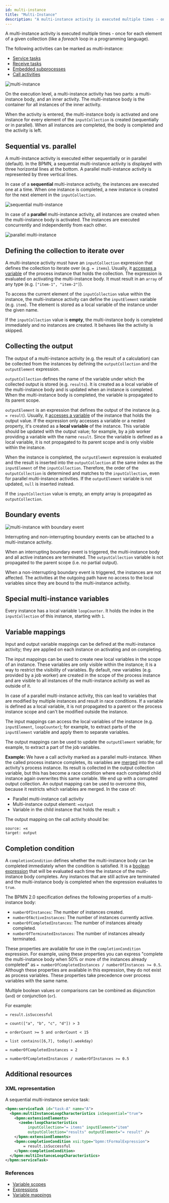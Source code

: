 ```yaml
---
id: multi-instance
title: "Multi-Instance"
description: "A multi-instance activity is executed multiple times - once for each element of a given collection."
---
```


A multi-instance activity is executed multiple times - once for each element of a given collection (like a _foreach_ loop in a programming language).

The following activities can be marked as multi-instance:

- [Service tasks](../service-tasks/service-tasks.md)
- [Receive tasks](../receive-tasks/receive-tasks.md)
- [Embedded subprocesses](../embedded-subprocesses/embedded-subprocesses.md)
- [Call activities](../call-activities/call-activities.md)

![multi-instance](assets/multi-instance-example.png)

On the execution level, a multi-instance activity has two parts: a multi-instance body, and an inner activity. The multi-instance body is the container for all instances of the inner activity.

When the activity is entered, the multi-instance body is activated and one instance for every element of the `inputCollection` is created (sequentially or in parallel). When all instances are completed, the body is completed and the activity is left.

## Sequential vs. parallel

A multi-instance activity is executed either sequentially or in parallel (default). In the BPMN, a sequential multi-instance activity is displayed with three horizontal lines at the bottom. A parallel multi-instance activity is represented by three vertical lines.

In case of a **sequential** multi-instance activity, the instances are executed one at a time. When one instance is completed, a new instance is created for the next element in the `inputCollection`.

![sequential multi-instance](assets/multi-instance-sequential.png)

In case of a **parallel** multi-instance activity, all instances are created when the multi-instance body is activated. The instances are executed concurrently and independently from each other.

![parallel multi-instance](assets/multi-instance-parallel.png)

## Defining the collection to iterate over

A multi-instance activity must have an `inputCollection` expression that defines the collection to iterate over (e.g. `= items`). Usually, it [accesses a variable](/components/concepts/expressions.md#access-variables) of the process instance that holds the collection. The expression is evaluated on activating the multi-instance body. It must result in an `array` of any type (e.g. `["item-1", "item-2"]`).

To access the current element of the `inputCollection` value within the instance, the multi-instance activity can define the `inputElement` variable (e.g. `item`). The element is stored as a local variable of the instance under the given name.

If the `inputCollection` value is **empty**, the multi-instance body is completed immediately and no instances are created. It behaves like the activity is skipped.

## Collecting the output

The output of a multi-instance activity (e.g. the result of a calculation) can be collected from the instances by defining the `outputCollection` and the `outputElement` expression.

`outputCollection` defines the name of the variable under which the collected output is stored (e.g. `results`). It is created as a local variable of the multi-instance body and is updated when an instance is completed. When the multi-instance body is completed, the variable is propagated to its parent scope.

`outputElement` is an expression that defines the output of the instance (e.g. `= result`). Usually, it [accesses a variable](/components/concepts/expressions.md#access-variables) of the instance that holds the output value. If the expression only accesses a variable or a nested property, it's created as a **local variable** of the instance. This variable should be updated with the output value; for example, by a job worker providing a variable with the name `result`. Since the variable is defined as a local variable, it is not propagated to its parent scope and is only visible within the instance.

When the instance is completed, the `outputElement` expression is evaluated and the result is inserted into the `outputCollection` at the same index as the `inputElement` of the `inputCollection`. Therefore, the order of the `outputCollection` is determined and matches to the `inputCollection`, even for parallel multi-instance activities. If the `outputElement` variable is not updated, `null` is inserted instead.

If the `inputCollection` value is empty, an empty array is propagated as `outputCollection`.

## Boundary events

![multi-instance with boundary event](assets/multi-instance-boundary-event.png)

Interrupting and non-interrupting boundary events can be attached to a multi-instance activity.

When an interrupting boundary event is triggered, the multi-instance body and all active instances are terminated. The `outputCollection` variable is not propagated to the parent scope (i.e. no partial output).

When a non-interrupting boundary event is triggered, the instances are not affected. The activities at the outgoing path have no access to the local variables since they are bound to the multi-instance activity.

## Special multi-instance variables

Every instance has a local variable `loopCounter`. It holds the index in the `inputCollection` of this instance, starting with `1`.

## Variable mappings

Input and output variable mappings can be defined at the multi-instance activity; they are applied on each instance on activating and on completing.

The input mappings can be used to create new local variables in the scope of an instance. These variables are only visible within the instance; it is a way to restrict the visibility of variables. By default, new variables (e.g. provided by a job worker) are created in the scope of the process instance and are visible to all instances of the multi-instance activity as well as outside of it. 

In case of a parallel multi-instance activity, this can lead to variables that are modified by multiple instances and result in race conditions. If a variable is defined as a local variable, it is not propagated to a parent or the process instance scope and can't be modified outside the instance.

The input mappings can access the local variables of the instance (e.g. `inputElement`, `loopCounter`); for example, to extract parts of the `inputElement` variable and apply them to separate variables.

The output mappings can be used to update the `outputElement` variable; for example, to extract a part of the job variables.

**Example:** We have a call activity marked as a parallel multi-instance. When the called process instance completes, its variables are [merged](/components/concepts/variables.md#variable-propagation) into the call activity's process instance. Its result is collected in the output collection variable, but this has become a race condition where each completed child instance again overwrites this same variable. We end up with a corrupted output collection. An output mapping can be used to overcome this, because it restricts which variables are merged. In the case of:

- Parallel multi-instance call activity
- Multi-instance output element: `=output`
- Variable in the child instance that holds the result: `x`

The output mapping on the call activity should be:

```
source: =x
target: output
```

## Completion condition

A `completionCondition` defines whether the multi-instance body can be completed immediately when the condition is satisfied. It is a [boolean expression](/components/concepts/expressions.md#boolean-expressions) that will be evaluated each time the instance of the multi-instance body completes. Any instances that are still active are terminated and the multi-instance body is completed when the expression evaluates to `true`.

The BPMN 2.0 specification defines the following properties of a multi-instance body:

- `numberOfInstances`: The number of instances created.
- `numberOfActiveInstances`: The number of instances currently active.
- `numberOfCompletedInstances`: The number of instances already completed.
- `numberOfTerminatedInstances`: The number of instances already terminated.

These properties are available for use in the `completionCondition` expression. For example, using these properties you can express "complete the multi-instance body when 50% or more of the instances already completed" as `= numberOfCompletedInstances / numberOfInstances >= 0.5`. Although these properties are available in this expression, they do not exist as process variables. These properties take precedence over process variables with the same name.

Multiple boolean values or comparisons can be combined as disjunction (`and`) or conjunction (`or`).

For example:

```feel
= result.isSuccessful

= count(["a", "b", "c", "d"]) > 3

= orderCount >= 5 and orderCount < 15

= list contains([6,7], today().weekday)

= numberOfCompletedInstances = 2

= numberOfCompletedInstances / numberOfInstances >= 0.5
```


## Additional resources

### XML representation

A sequential multi-instance service task:

```xml
<bpmn:serviceTask id="task-A" name="A">
  <bpmn:multiInstanceLoopCharacteristics isSequential="true">
    <bpmn:extensionElements>
      <zeebe:loopCharacteristics 
          inputCollection="= items" inputElement="item"
          outputCollection="results" outputElement="= result" />
    </bpmn:extensionElements>
    <bpmn:completionCondition xsi:type="bpmn:tFormalExpression">
        = result.isSuccessful
    </bpmn:completionCondition>
  </bpmn:multiInstanceLoopCharacteristics>
</bpmn:serviceTask>
```

### References

- [Variable scopes](/components/concepts/variables.md#variable-scopes)
- [Expressions](/components/concepts/expressions.md)
- [Variable mappings](/components/concepts/variables.md#inputoutput-variable-mappings)
